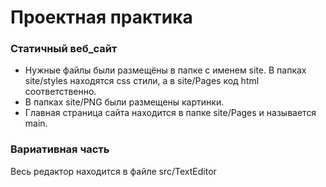 # Проектная практика

### Статичный веб_сайт
- Нужные файлы были размещёны в папке с именем site. В папках site/styles находятся css стили, а в site/Pages код html соответственно.
- В папках site/PNG были размещены картинки.
- Главная страница сайта находится в папке site/Pages и называется main.

### Вариативная часть
Весь редактор находится в файле src/TextEditor

